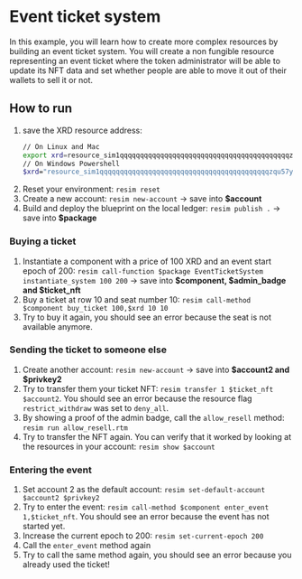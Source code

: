 # Event ticket system
In this example, you will learn how to create more complex resources by building an event ticket system. You will create a non fungible resource representing an event ticket where the token administrator will be able to update its NFT data and set whether people are able to move it out of their wallets to sell it or not.

## How to run
1. save the XRD resource address: 
    ```bash
    // On Linux and Mac
    export xrd=resource_sim1qqqqqqqqqqqqqqqqqqqqqqqqqqqqqqqqqqqqqqqqqqzqu57yag
    // On Windows Powershell
    $xrd="resource_sim1qqqqqqqqqqqqqqqqqqqqqqqqqqqqqqqqqqqqqqqqqqzqu57yag"
    ```
1. Reset your environment: `resim reset`
1. Create a new account: `resim new-account` -> save into **$account**
1. Build and deploy the blueprint on the local ledger: `resim publish .` -> save into **$package**

### Buying a ticket
1. Instantiate a component with a price of 100 XRD and an event start epoch of 200: `resim call-function $package EventTicketSystem instantiate_system 100 200` -> save into **$component, $admin_badge and $ticket_nft**
1. Buy a ticket at row 10 and seat number 10: `resim call-method $component buy_ticket 100,$xrd 10 10`
1. Try to buy it again, you should see an error because the seat is not available anymore.

### Sending the ticket to someone else
1. Create another account: `resim new-account` -> save into **$account2 and $privkey2**
1. Try to transfer them your ticket NFT: `resim transfer 1 $ticket_nft $account2`. You should see an error because the resource flag `restrict_withdraw` was set to `deny_all`.
1. By showing a proof of the admin badge, call the `allow_resell` method: `resim run allow_resell.rtm`
1. Try to transfer the NFT again. You can verify that it worked by looking at the resources in your account: `resim show $account`

### Entering the event
1. Set account 2 as the default account: `resim set-default-account $account2 $privkey2`
1. Try to enter the event: `resim call-method $component enter_event 1,$ticket_nft`. You should see an error because the event has not started yet.
1. Increase the current epoch to 200: `resim set-current-epoch 200`
1. Call the `enter_event` method again
1. Try to call the same method again, you should see an error because you already used the ticket!